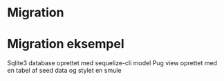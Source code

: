 # Migration
<h1>Migration eksempel</h1>
Sqlite3 database oprettet med sequelize-cli model
Pug view oprettet med en tabel af seed data og stylet en smule
